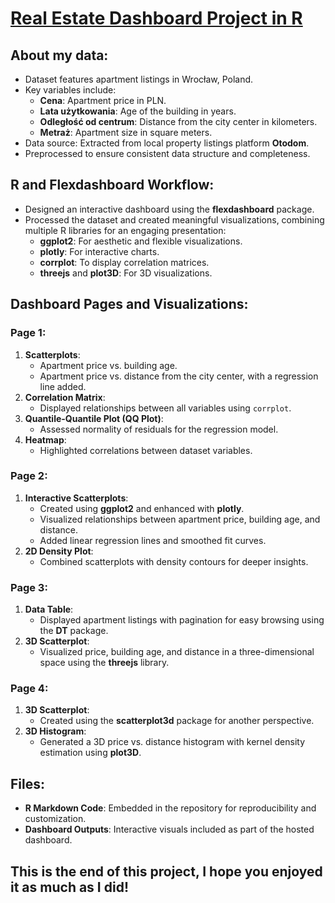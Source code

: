 # [Real Estate Dashboard Project in R](https://github.com/Igusee/Project-3-Real-Estate)

## About my data:
* Dataset features apartment listings in Wrocław, Poland.
* Key variables include:
  * **Cena**: Apartment price in PLN.
  * **Lata użytkowania**: Age of the building in years.
  * **Odległość od centrum**: Distance from the city center in kilometers.
  * **Metraż**: Apartment size in square meters.
* Data source: Extracted from local property listings platform **Otodom**.
* Preprocessed to ensure consistent data structure and completeness.

## R and Flexdashboard Workflow:
* Designed an interactive dashboard using the **flexdashboard** package.
* Processed the dataset and created meaningful visualizations, combining multiple R libraries for an engaging presentation:
  * **ggplot2**: For aesthetic and flexible visualizations.
  * **plotly**: For interactive charts.
  * **corrplot**: To display correlation matrices.
  * **threejs** and **plot3D**: For 3D visualizations.

## Dashboard Pages and Visualizations:

### **Page 1**:
1. **Scatterplots**:  
   * Apartment price vs. building age.  
   * Apartment price vs. distance from the city center, with a regression line added.
2. **Correlation Matrix**:  
   * Displayed relationships between all variables using `corrplot`.
3. **Quantile-Quantile Plot (QQ Plot)**:  
   * Assessed normality of residuals for the regression model.
4. **Heatmap**:  
   * Highlighted correlations between dataset variables.

### **Page 2**:
1. **Interactive Scatterplots**:  
   * Created using **ggplot2** and enhanced with **plotly**.
   * Visualized relationships between apartment price, building age, and distance.
   * Added linear regression lines and smoothed fit curves.
2. **2D Density Plot**:  
   * Combined scatterplots with density contours for deeper insights.

### **Page 3**:
1. **Data Table**:  
   * Displayed apartment listings with pagination for easy browsing using the **DT** package.
2. **3D Scatterplot**:  
   * Visualized price, building age, and distance in a three-dimensional space using the **threejs** library.

### **Page 4**:
1. **3D Scatterplot**:  
   * Created using the **scatterplot3d** package for another perspective.
2. **3D Histogram**:  
   * Generated a 3D price vs. distance histogram with kernel density estimation using **plot3D**.

## Files:
* **R Markdown Code**: Embedded in the repository for reproducibility and customization.
* **Dashboard Outputs**: Interactive visuals included as part of the hosted dashboard.

## This is the end of this project, I hope you enjoyed it as much as I did!
